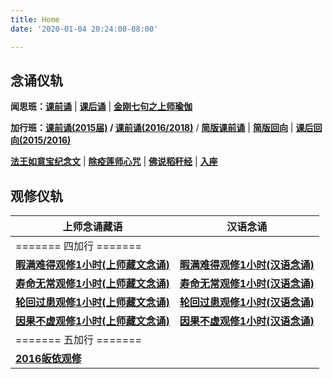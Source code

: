 ```yaml
---
title: Home
date: '2020-01-04 20:24:00-08:00'

---
```


## 念诵仪轨

**闻思班：[课前诵](https://www.youtube.com/watch?v=epdNwsk0HSw&list=PL7aUyQTIJqAjC4U5Dw7WN-cgAtneQVRYn)** | **[课后诵](https://www.youtube.com/watch?v=WO8zg3F8vgk&list=PL7aUyQTIJqAibh3sbve6Sa8JNKzdA8oP-)** | **[金刚七句之上师瑜伽](https://www.youtube.com/watch?v=TQtRvWDTdiU&list=PL7aUyQTIJqAgxQZbNFv3LVeFKdW4vKoUi)**

**加行班：[课前诵(2015届)](https://www.youtube.com/watch?v=m2ty1Q3Uf2M&list=PL7aUyQTIJqAhqqsw_6GdMNlvZlPezAj0T) / [课前诵(2016/2018)](https://youtu.be/18cQO7cUalQ)** / **[简版课前诵](https://www.youtube.com/watch?v=v4kUMsPd0_k&feature=youtu.be)** |  **[简版回向](https://youtu.be/S9ACJ53D4hs)** | **[课后回向(2015/2016)](https://www.youtube.com/watch?v=PUqpXawzfdw&list=PL7aUyQTIJqAi2VQnoAENVNEvBgaoOhoK2)**

**[法王如意宝纪念文](/f/up/img_4578.png)** | **[除疫莲师心咒](https://www.youtube.com/watch?v=TQtRvWDTdiU&list=PLnVWId4y5-sntWArz6KAey2VnjCzklM2X)** | **[佛说稻秆经](/pages/fsdgj/)** | **[入座](https://www.youtube.com/watch?v=qsYzkp9gCaA&list=PL7aUyQTIJqAjS5nIe9yN7iRuTth5Xgbhf&index=2)**

## 观修仪轨

 上师念诵藏语 | 汉语念诵
----------|---------
======= 四加行 ======= |
  **[暇满难得观修1小时(上师藏文念诵)](https://www.youtube.com/watch?v=HLJPb3uUsYU&list=PL7aUyQTIJqAgmUs2j8Rph4ABP0OMsp-1f)** | **[暇满难得观修1小时(汉语念诵)](https://www.youtube.com/watch?v=HLJPb3uUsYU&list=PL7aUyQTIJqAjwj1ZqZkrIIDEycZLLce3h)**
  **[寿命无常观修1小时(上师藏文念诵)](https://www.youtube.com/watch?v=HLJPb3uUsYU&list=PL7aUyQTIJqAhd69uYAXEBaNPPlVLkISK2)** | **[寿命无常观修1小时(汉语念诵)](https://www.youtube.com/watch?v=HLJPb3uUsYU&list=PL7aUyQTIJqAj8Dt1h8E6IOEX3PFS1gpBQ)**
  **[轮回过患观修1小时(上师藏文念诵)](https://www.youtube.com/watch?v=HLJPb3uUsYU&list=PL7aUyQTIJqAjS5nIe9yN7iRuTth5Xgbhf)** | **[轮回过患观修1小时(汉语念诵)](https://www.youtube.com/watch?v=HLJPb3uUsYU&list=PL7aUyQTIJqAje8e7UhRaGEzClsKL0Cgt6)**
  **[因果不虚观修1小时(上师藏文念诵)](https://www.youtube.com/watch?v=HLJPb3uUsYU&list=PL7aUyQTIJqAiy3qluQC-qsd599odkwYC9)** | **[因果不虚观修1小时(汉语念诵)](https://www.youtube.com/watch?v=HLJPb3uUsYU&list=PL7aUyQTIJqAjqx0zKw-ArsGOHvIOsDqM_)**
    ======= 五加行 ======= | 
    **[2016皈依观修](https://youtu.be/Sl73AkewsRA)** | 
